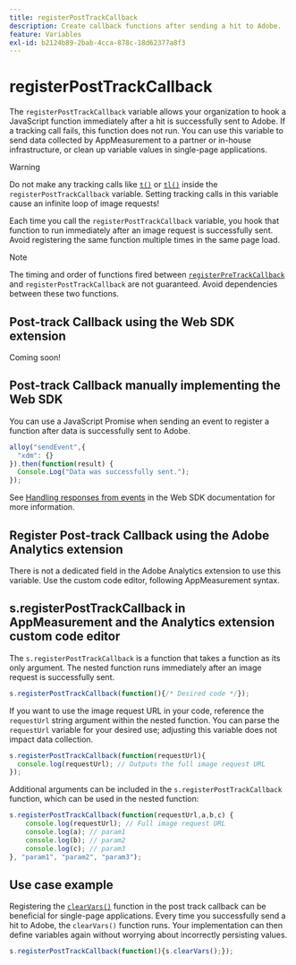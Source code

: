 ```yaml
---
title: registerPostTrackCallback
description: Create callback functions after sending a hit to Adobe.
feature: Variables
exl-id: b2124b89-2bab-4cca-878c-18d62377a8f3
---
```

# registerPostTrackCallback

The `registerPostTrackCallback` variable allows your organization to hook a JavaScript function immediately after a hit is successfully sent to Adobe. If a tracking call fails, this function does not run. You can use this variable to send data collected by AppMeasurement to a partner or in-house infrastructure, or clean up variable values in single-page applications.

>[!WARNING]
>
>Do not make any tracking calls like [`t()`](t-method.md) or [`tl()`](tl-method.md) inside the `registerPostTrackCallback` variable. Setting tracking calls in this variable cause an infinite loop of image requests!

Each time you call the `registerPostTrackCallback` variable, you hook that function to run immediately after an image request is successfully sent. Avoid registering the same function multiple times in the same page load.

>[!NOTE]
>
>The timing and order of functions fired between [`registerPreTrackCallback`](registerpretrackcallback.md) and `registerPostTrackCallback` are not guaranteed. Avoid dependencies between these two functions.

## Post-track Callback using the Web SDK extension

Coming soon!

## Post-track Callback manually implementing the Web SDK

You can use a JavaScript Promise when sending an event to register a function after data is successfully sent to Adobe.

```js
alloy("sendEvent",{
  "xdm": {}
}).then(function(result) {
  Console.Log("Data was successfully sent.");
});
```

See [Handling responses from events](https://experienceleague.adobe.com/docs/experience-platform/edge/fundamentals/tracking-events.html#handling-responses-from-events) in the Web SDK documentation for more information.

## Register Post-track Callback using the Adobe Analytics extension

There is not a dedicated field in the Adobe Analytics extension to use this variable. Use the custom code editor, following AppMeasurement syntax.

## s.registerPostTrackCallback in AppMeasurement and the Analytics extension custom code editor

The `s.registerPostTrackCallback` is a function that takes a function as its only argument. The nested function runs immediately after an image request is successfully sent.

```js
s.registerPostTrackCallback(function(){/* Desired code */});
```

If you want to use the image request URL in your code, reference the `requestUrl` string argument within the nested function. You can parse the `requestUrl` variable for your desired use; adjusting this variable does not impact data collection.

```js
s.registerPostTrackCallback(function(requestUrl){
  console.log(requestUrl); // Outputs the full image request URL
});
```

Additional arguments can be included in the `s.registerPostTrackCallback` function, which can be used in the nested function:

```js
s.registerPostTrackCallback(function(requestUrl,a,b,c) {
    console.log(requestUrl); // Full image request URL
    console.log(a); // param1
    console.log(b); // param2
    console.log(c); // param3
}, "param1", "param2", "param3");
```

## Use case example

Registering the [`clearVars()`](clearvars.md) function in the post track callback can be beneficial for single-page applications. Every time you successfully send a hit to Adobe, the `clearVars()` function runs. Your implementation can then define variables again without worrying about incorrectly persisting values.

```js
s.registerPostTrackCallback(function(){s.clearVars();});
```
